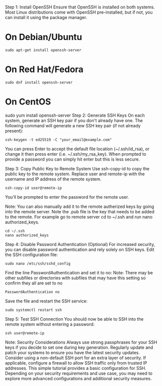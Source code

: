 Step 1: Install OpenSSH
Ensure that OpenSSH is installed on both systems. Most Linux distributions come with OpenSSH pre-installed, but if not, you can install it using the package manager.

# On Debian/Ubuntu
```
sudo apt-get install openssh-server

```
# On Red Hat/Fedora
```
sudo dnf install openssh-server

```
# On CentOS
sudo yum install openssh-server
Step 2: Generate SSH Keys
On each system, generate an SSH key pair if you don't already have one. The following command will generate a new SSH key pair (if not already present):

```
ssh-keygen -t ed25519 -C "your_email@example.com"

```
You can press Enter to accept the default file location (~/.ssh/id_rsa), or change it then press enter (i.e. ~/.ssh/my_rsa_key).
When prompted to provide a password you can simply hit enter but this is less secure.

Step 3: Copy Public Key to Remote System
Use ssh-copy-id to copy the public key to the remote system. Replace user and remote-ip with the username and IP address of the remote system.

```
ssh-copy-id user@remote-ip

```
You'll be prompted to enter the password for the remote user.

Note: You can also manually add it to the remote autherized keys by going into the remote server. Note the .pub file is the key that needs to be added to the remote.
For example go to remote server cd to ~/.ssh and run nano authorized_keys.

```
cd ~/.ssh
nano authorized_keys
```

Step 4: Disable Password Authentication (Optional)
For increased security, you can disable password authentication and rely solely on SSH keys. Edit the SSH configuration file:

```
sudo nano /etc/ssh/sshd_config

```
Find the line PasswordAuthentication and set it to no:
Note: There may be other subfiles or directories with subfiles that may have this setting so confirm they all are set to no
```
PasswordAuthentication no

```
Save the file and restart the SSH service:

```
sudo systemctl restart ssh

```
Step 5: Test SSH Connection
You should now be able to SSH into the remote system without entering a password:

```
ssh user@remote-ip

```
Note: Security Considerations
Always use strong passphrases for your SSH keys if you decide to set one during key generation.
Regularly update and patch your systems to ensure you have the latest security updates.
Consider using a non-default SSH port for an extra layer of security.
If applicable, configure a firewall to allow SSH traffic only from trusted IP addresses.
This simple tutorial provides a basic configuration for SSH. Depending on your security requirements and use case, you may need to explore more advanced configurations and additional security measures.
